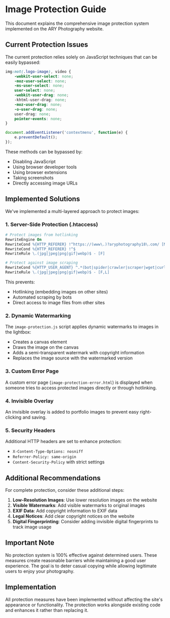 # Image Protection Guide

This document explains the comprehensive image protection system implemented on the ARY Photography website.

## Current Protection Issues

The current protection relies solely on JavaScript techniques that can be easily bypassed:

```css
img:not(.logo-image), video {
    -webkit-user-select: none;
    -moz-user-select: none;
    -ms-user-select: none;
    user-select: none;
    -webkit-user-drag: none;
    -khtml-user-drag: none;
    -moz-user-drag: none;
    -o-user-drag: none;
    user-drag: none;
    pointer-events: none;
}
```

```javascript
document.addEventListener('contextmenu', function(e) {
    e.preventDefault();
});
```

These methods can be bypassed by:
- Disabling JavaScript
- Using browser developer tools
- Using browser extensions
- Taking screenshots
- Directly accessing image URLs

## Implemented Solutions

We've implemented a multi-layered approach to protect images:

### 1. Server-Side Protection (.htaccess)

```apache
# Protect images from hotlinking
RewriteEngine On
RewriteCond %{HTTP_REFERER} !^https://(www\.)?aryphotography18\.com/ [NC]
RewriteCond %{HTTP_REFERER} !^$
RewriteRule \.(jpg|jpeg|png|gif|webp)$ - [F]

# Protect against image scraping
RewriteCond %{HTTP_USER_AGENT} ^.*(bot|spider|crawler|scraper|wget|curl).*$ [NC]
RewriteRule \.(jpg|jpeg|png|gif|webp)$ - [F,L]
```

This prevents:
- Hotlinking (embedding images on other sites)
- Automated scraping by bots
- Direct access to image files from other sites

### 2. Dynamic Watermarking

The `image-protection.js` script applies dynamic watermarks to images in the lightbox:

- Creates a canvas element
- Draws the image on the canvas
- Adds a semi-transparent watermark with copyright information
- Replaces the image source with the watermarked version

### 3. Custom Error Page

A custom error page (`image-protection-error.html`) is displayed when someone tries to access protected images directly or through hotlinking.

### 4. Invisible Overlay

An invisible overlay is added to portfolio images to prevent easy right-clicking and saving.

### 5. Security Headers

Additional HTTP headers are set to enhance protection:
- `X-Content-Type-Options: nosniff`
- `Referrer-Policy: same-origin`
- `Content-Security-Policy` with strict settings

## Additional Recommendations

For complete protection, consider these additional steps:

1. **Low-Resolution Images**: Use lower resolution images on the website
2. **Visible Watermarks**: Add visible watermarks to original images
3. **EXIF Data**: Add copyright information to EXIF data
4. **Legal Notices**: Add clear copyright notices on the website
5. **Digital Fingerprinting**: Consider adding invisible digital fingerprints to track image usage

## Important Note

No protection system is 100% effective against determined users. These measures create reasonable barriers while maintaining a good user experience. The goal is to deter casual copying while allowing legitimate users to enjoy your photography.

## Implementation

All protection measures have been implemented without affecting the site's appearance or functionality. The protection works alongside existing code and enhances it rather than replacing it.
